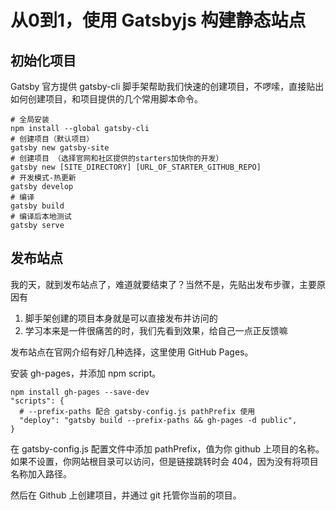 # 从0到1，使用 Gatsbyjs 构建静态站点

## 初始化项目
Gatsby 官方提供 gatsby-cli 脚手架帮助我们快速的创建项目，不啰嗦，直接贴出如何创建项目，和项目提供的几个常用脚本命令。
```shell
# 全局安装
npm install --global gatsby-cli
# 创建项目（默认项目）
gatsby new gatsby-site
# 创建项目 （选择官网和社区提供的starters加快你的开发）
gatsby new [SITE_DIRECTORY] [URL_OF_STARTER_GITHUB_REPO]
# 开发模式-热更新
gatsby develop
# 编译
gatsby build
# 编译后本地测试
gatsby serve
```

## 发布站点
我的天，就到发布站点了，难道就要结束了？当然不是，先贴出发布步骤，主要原因有
1. 脚手架创建的项目本身就是可以直接发布并访问的
2. 学习本来是一件很痛苦的时，我们先看到效果，给自己一点正反馈嘛

发布站点在官网介绍有好几种选择，这里使用 GitHub Pages。

安装 gh-pages，并添加 npm script。
```shell
npm install gh-pages --save-dev
"scripts": {
  # --prefix-paths 配合 gatsby-config.js pathPrefix 使用
  "deploy": "gatsby build --prefix-paths && gh-pages -d public",
}
```

在 gatsby-config.js 配置文件中添加 pathPrefix，值为你 github 上项目的名称。如果不设置，你网站根目录可以访问，但是链接跳转时会 404，因为没有将项目名称加入路径。

然后在 Github 上创建项目，并通过 git 托管你当前的项目。